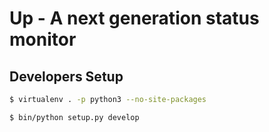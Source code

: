Up - A next generation status monitor
=====================================


Developers Setup
----------------

```sh
$ virtualenv . -p python3 --no-site-packages
```

```sh
$ bin/python setup.py develop
```